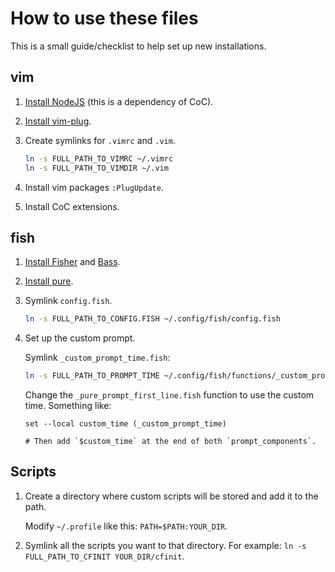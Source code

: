 # How to use these files

This is a small guide/checklist to help set up new installations.

## vim

1. [Install NodeJS](https://nodejs.dev/learn/how-to-install-nodejs) (this is a
    dependency of CoC).

1. [Install vim-plug](https://github.com/junegunn/vim-plug).

1. Create symlinks for `.vimrc` and `.vim`.

    ```bash
    ln -s FULL_PATH_TO_VIMRC ~/.vimrc
    ln -s FULL_PATH_TO_VIMDIR ~/.vim
    ```

1. Install vim packages `:PlugUpdate`.

1. Install CoC extensions.

## fish

1. [Install Fisher](https://github.com/jorgebucaran/fisher#installation) and
   [Bass](https://github.com/edc/bass#with-fisher).

1. [Install pure](https://github.com/pure-fish/pure).

1. Symlink `config.fish`.

    ```bash
    ln -s FULL_PATH_TO_CONFIG.FISH ~/.config/fish/config.fish
    ```

1. Set up the custom prompt.

    Symlink `_custom_prompt_time.fish`:

    ```bash
    ln -s FULL_PATH_TO_PROMPT_TIME ~/.config/fish/functions/_custom_prompt_time.fish
    ```

    Change the `_pure_prompt_first_line.fish` function to use the custom time.
    Something like:

    ```fish
    set --local custom_time (_custom_prompt_time)

    # Then add `$custom_time` at the end of both `prompt_components`.
    ```

## Scripts

1. Create a directory where custom scripts will be stored and add it to the
    path.

    Modify `~/.profile` like this: `PATH=$PATH:YOUR_DIR`.

1. Symlink all the scripts you want to that directory. For example:
    `ln -s FULL_PATH_TO_CFINIT YOUR_DIR/cfinit`.

